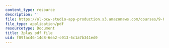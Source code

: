 ```yaml
---
content_type: resource
description: ''
file: https://ol-ocw-studio-app-production.s3.amazonaws.com/courses/9-00sc-introduction-to-psychology-fall-2011/f09fac4614d86ea2c0136c1a7b341ed0_z9XQpjNgeBI.pdf
file_type: application/pdf
resourcetype: Document
title: 3play pdf file
uid: f09fac46-14d8-6ea2-c013-6c1a7b341ed0
---
```

